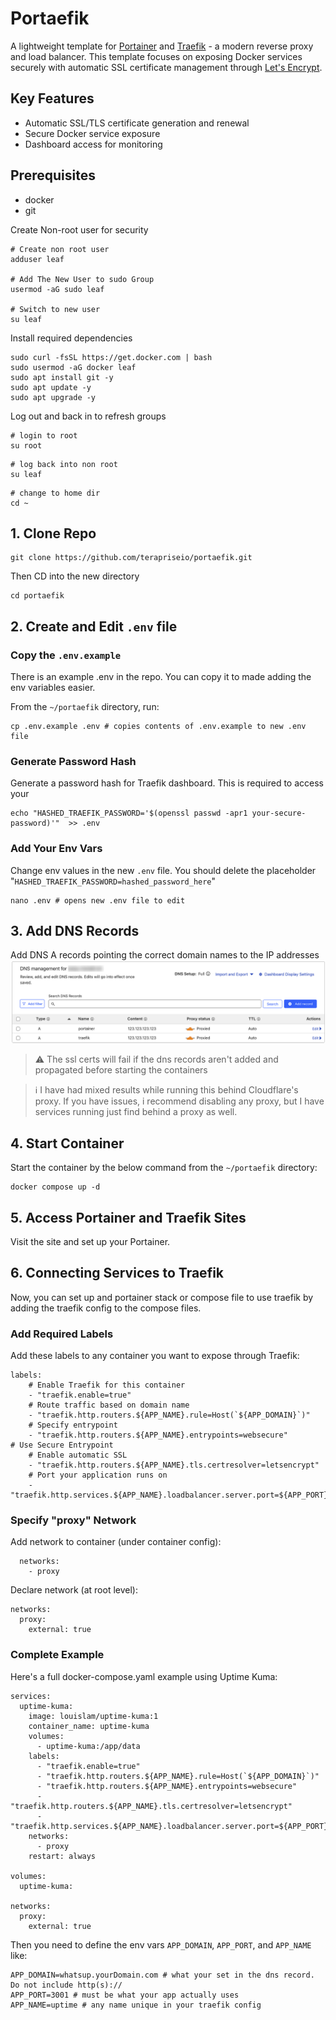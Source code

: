 # Portaefik

A lightweight template for [Portainer](https://github.com/portainer/portainer) and [Traefik](https://github.com/traefik/traefik) - a modern reverse proxy and load balancer. This template focuses on exposing Docker services securely with automatic SSL certificate management through [Let's Encrypt](https://letsencrypt.org/).

## Key Features
- Automatic SSL/TLS certificate generation and renewal
- Secure Docker service exposure
- Dashboard access for monitoring


## Prerequisites
- docker
- git

Create Non-root user for security
```
# Create non root user
adduser leaf

# Add The New User to sudo Group 
usermod -aG sudo leaf

# Switch to new user
su leaf
```
Install required dependencies 
```
sudo curl -fsSL https://get.docker.com | bash
sudo usermod -aG docker leaf
sudo apt install git -y
sudo apt update -y
sudo apt upgrade -y
```
Log out and back in to refresh groups
```
# login to root
su root
```
```
# log back into non root
su leaf
```
```
# change to home dir
cd ~
```

## 1. Clone Repo
```
git clone https://github.com/terapriseio/portaefik.git
```

Then CD into the new directory
```
cd portaefik
```

## 2. Create and Edit `.env` file
### Copy the `.env.example`
There is an example .env in the repo. You can copy it to made adding the env variables easier.

From the `~/portaefik` directory, run:
```
cp .env.example .env # copies contents of .env.example to new .env file
```

### Generate Password Hash
Generate a password hash for Traefik dashboard. This is required to access your 
```
echo "HASHED_TRAEFIK_PASSWORD='$(openssl passwd -apr1 your-secure-password)'"  >> .env
```

### Add Your Env Vars
Change env values in the new `.env` file.
You should delete the placeholder "`HASHED_TRAEFIK_PASSWORD=hashed_password_here`"
```
nano .env # opens new .env file to edit
```

## 3. Add DNS Records
Add DNS A records pointing the correct domain names to the IP addresses
![Dns settings screenshot](/readme-images/dns-settings.png)

> ⚠️ The ssl certs will fail if the dns records aren't added and propagated before starting the containers

> ℹ️ I have had mixed results while running this behind Cloudflare's proxy. If you have issues, i recommend disabling any proxy, but I have services running just find behind a proxy as well.

## 4. Start Container
Start the container by the below command from the `~/portaefik` directory:
```
docker compose up -d
```

## 5. Access Portainer and Traefik Sites
Visit the site and set up your Portainer.

## 6. Connecting Services to Traefik
Now, you can set up and portainer stack or compose file to use traefik by adding the traefik config to the compose files.

### Add Required Labels
Add these labels to any container you want to expose through Traefik:
```
labels:
    # Enable Traefik for this container
    - "traefik.enable=true"
    # Route traffic based on domain name
    - "traefik.http.routers.${APP_NAME}.rule=Host(`${APP_DOMAIN}`)"
    # Specify entrypoint
    - "traefik.http.routers.${APP_NAME}.entrypoints=websecure"                 # Use Secure Entrypoint
    # Enable automatic SSL
    - "traefik.http.routers.${APP_NAME}.tls.certresolver=letsencrypt"
    # Port your application runs on
    - "traefik.http.services.${APP_NAME}.loadbalancer.server.port=${APP_PORT}"
```

### Specify "proxy" Network
Add network to container (under container config):
```
  networks:
    - proxy
```
Declare network (at root level):
```
networks:
  proxy:
    external: true
```
### Complete Example
Here's a full docker-compose.yaml example using Uptime Kuma:
```
services:
  uptime-kuma:
    image: louislam/uptime-kuma:1
    container_name: uptime-kuma
    volumes:
      - uptime-kuma:/app/data
    labels:
      - "traefik.enable=true"
      - "traefik.http.routers.${APP_NAME}.rule=Host(`${APP_DOMAIN}`)"
      - "traefik.http.routers.${APP_NAME}.entrypoints=websecure" 
      - "traefik.http.routers.${APP_NAME}.tls.certresolver=letsencrypt"
      - "traefik.http.services.${APP_NAME}.loadbalancer.server.port=${APP_PORT}"
    networks:
      - proxy
    restart: always

volumes:
  uptime-kuma:

networks:
  proxy:
    external: true
```
Then you need to define the env vars `APP_DOMAIN`, `APP_PORT`, and `APP_NAME` like:
```
APP_DOMAIN=whatsup.yourDomain.com # what your set in the dns record. Do not include http(s)://
APP_PORT=3001 # must be what your app actually uses
APP_NAME=uptime # any name unique in your traefik config
```

